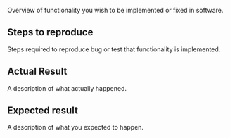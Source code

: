 Overview of functionality you wish to be implemented or fixed in software.

## Steps to reproduce
Steps required to reproduce bug or test that functionality is implemented.

## Actual Result
A description of what actually happened.

## Expected result
A description of what you expected to happen.
